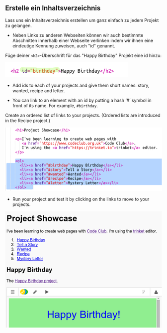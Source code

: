 ## Erstelle ein Inhaltsverzeichnis

Lass uns ein Inhaltsverzeichnis erstellen um ganz einfach zu jedem Projekt zu gelangen.

+ Neben Links zu anderen Webseiten können wir auch bestimmte Abschnitten innerhalb einer Webseite verlinken indem wir ihnen eine eindeutige Kennung zuweisen, auch "id" genannt. 

Füge deiner `<h2>`-Überschrift für das "Happy Birthday" Projekt eine id hinzu:

![screenshot](images/showcase-id.png)

+ Add ids to each of your projects and give them short names: story, wanted, recipe and letter.

+ You can link to an element with an id by putting a hash ‘#’ symbol in front of its name. For example, `#birthday`.

Create an ordered list of links to your projects. (Ordered lists are introduced in the Recipe project.)

![Screenshot](images/showcase-list.png)

+ Run your project and test it by clicking on the links to move to your projects. 

![Screenshot](images/showcase-list-output.png)